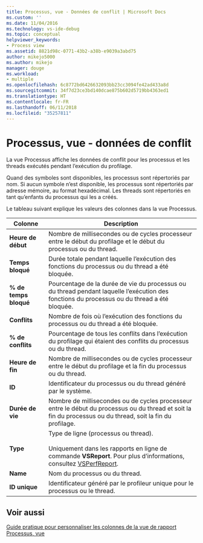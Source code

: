```yaml
---
title: Processus, vue - Données de conflit | Microsoft Docs
ms.custom: ''
ms.date: 11/04/2016
ms.technology: vs-ide-debug
ms.topic: conceptual
helpviewer_keywords:
- Process view
ms.assetid: 8821d98c-0771-43b2-a38b-e9039a3abd75
author: mikejo5000
ms.author: mikejo
manager: douge
ms.workload:
- multiple
ms.openlocfilehash: 6c8772bd6426632093bb23cc3094fe42ad433a8d
ms.sourcegitcommit: 34f7d23ce3bd140dcae875b602d5719bb4363ed1
ms.translationtype: HT
ms.contentlocale: fr-FR
ms.lasthandoff: 06/11/2018
ms.locfileid: "35257811"
---
```

# <a name="process-view---contention-data"></a>Processus, vue - données de conflit
La vue Processus affiche les données de conflit pour les processus et les threads exécutés pendant l’exécution du profilage.  
  
 Quand des symboles sont disponibles, les processus sont répertoriés par nom. Si aucun symbole n’est disponible, les processus sont répertoriés par adresse mémoire, au format hexadécimal. Les threads sont répertoriés en tant qu’enfants du processus qui les a créés.  
  
 Le tableau suivant explique les valeurs des colonnes dans la vue Processus.  
  
|Colonne|Description|  
|------------|-----------------|  
|**Heure de début**|Nombre de millisecondes ou de cycles processeur entre le début du profilage et le début du processus ou du thread.|  
|**Temps bloqué**|Durée totale pendant laquelle l’exécution des fonctions du processus ou du thread a été bloquée.|  
|**% de temps bloqué**|Pourcentage de la durée de vie du processus ou du thread pendant laquelle l’exécution des fonctions du processus ou du thread a été bloquée.|  
|**Conflits**|Nombre de fois où l’exécution des fonctions du processus ou du thread a été bloquée.|  
|**% de conflits**|Pourcentage de tous les conflits dans l’exécution du profilage qui étaient des conflits du processus ou du thread.|  
|**Heure de fin**|Nombre de millisecondes ou de cycles processeur entre le début du profilage et la fin du processus ou du thread.|  
|**ID**|Identificateur du processus ou du thread généré par le système.|  
|**Durée de vie**|Nombre de millisecondes ou de cycles processeur entre le début du processus ou du thread et soit la fin du processus ou du thread, soit la fin du profilage.|  
|**Type**|Type de ligne (processus ou thread).<br /><br /> Uniquement dans les rapports en ligne de commande **VSReport**. Pour plus d’informations, consultez [VSPerfReport](../profiling/vsperfreport.md).|  
|**Name**|Nom du processus ou du thread.|  
|**ID unique**|Identificateur généré par le profileur unique pour le processus ou le thread.|  
  
## <a name="see-also"></a>Voir aussi  
 [Guide pratique pour personnaliser les colonnes de la vue de rapport](../profiling/how-to-customize-report-view-columns.md)   
 [Processus, vue](../profiling/process-view.md)